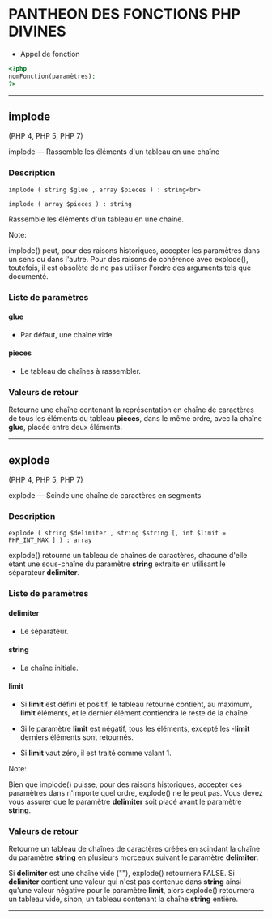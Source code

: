 # PANTHEON DES FONCTIONS PHP DIVINES
- Appel de fonction
```php
<?php
nomFonction(paramètres);
?>
```
---
## implode
(PHP 4, PHP 5, PHP 7)

implode — Rassemble les éléments d'un tableau en une chaîne

### Description 
```
implode ( string $glue , array $pieces ) : string<br>
```
```
implode ( array $pieces ) : string
```
Rassemble les éléments d'un tableau en une chaîne.

Note:

implode() peut, pour des raisons historiques, accepter les paramètres dans un sens ou dans l'autre. Pour des raisons de cohérence avec explode(), toutefois, il est obsolète de ne pas utiliser l'ordre des arguments tels que documenté.

### Liste de paramètres 

####  glue
- Par défaut, une chaîne vide.

#### pieces
- Le tableau de chaînes à rassembler.

### Valeurs de retour 
Retourne une chaîne contenant la représentation en chaîne de caractères de tous les éléments du tableau <strong>pieces</strong>, dans le même ordre, avec la chaîne <strong>glue</strong>, placée entre deux éléments.

---
## explode
(PHP 4, PHP 5, PHP 7)

explode — Scinde une chaîne de caractères en segments

### Description
```
explode ( string $delimiter , string $string [, int $limit = PHP_INT_MAX ] ) : array
```
explode() retourne un tableau de chaînes de caractères, chacune d'elle étant une sous-chaîne du paramètre <strong>string</strong> extraite en utilisant le séparateur <strong>delimiter</strong>.

### Liste de paramètres

#### delimiter
- Le séparateur.

#### string
- La chaîne initiale.

#### limit
- Si <strong>limit</strong> est défini et positif, le tableau retourné contient, au maximum, <strong>limit</strong> éléments, et le dernier élément contiendra le reste de la chaîne.

- Si le paramètre <strong>limit</strong> est négatif, tous les éléments, excepté les -<strong>limit</strong> derniers éléments sont retournés.

- Si <strong>limit</strong> vaut zéro, il est traité comme valant 1.

Note:

Bien que implode() puisse, pour des raisons historiques, accepter ces paramètres dans n'importe quel ordre, explode() ne le peut pas. Vous devez vous assurer que le paramètre <strong>delimiter</strong> soit placé avant le paramètre <strong>string</strong>.

### Valeurs de retour

Retourne un tableau de chaînes de caractères créées en scindant la chaîne du paramètre <strong>string</strong> en plusieurs morceaux suivant le paramètre <strong>delimiter</strong>.

Si <strong>delimiter</strong> est une chaîne vide (""), explode() retournera FALSE. Si <strong>delimiter</strong> contient une valeur qui n'est pas contenue dans <strong>string</strong> ainsi qu'une valeur négative pour le paramètre <strong>limit</strong>, alors explode() retournera un tableau vide, sinon, un tableau contenant la chaîne <strong>string</strong> entière.

---